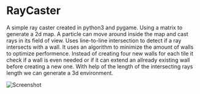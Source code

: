 # RayCaster

A simple ray caster created in python3 and pygame. Using a matrix to generate a 2d map. A particle can move around inside the map and cast rays in its field of view. Uses line-to-line intersection to detect if a ray intersects with a wall. It uses an algorithm to minimize the amount of walls to optimize performence. Instead of creating four new walls for each tile it check if a wall is even needed or if it can extend an allready existing wall before creating a new one. With help of the length of the intersecting rays length we can generate a 3d environment.

![Screenshot](/home/williamg/Downloads/imageedit_2_2187702573.png)
